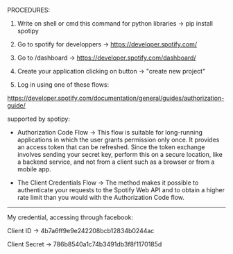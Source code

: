 PROCEDURES:

1. Write on shell or cmd this command for python libraries -> pip install spotipy

1. Go to spotify for developpers -> https://developer.spotify.com/
2. Go to /dashboard -> https://developer.spotify.com/dashboard/
3. Create your application clicking on button -> "create new project"

4. Log in using one of these flows:

https://developer.spotify.com/documentation/general/guides/authorization-guide/

supported by spotipy:

- Authorization Code Flow -> This flow is suitable for long-running applications in which the user grants permission only once. It provides an access token that can be refreshed. Since the token exchange involves sending your secret key, perform this on a secure location, like a backend service, and not from a client such as a browser or from a mobile app.

- The Client Credentials Flow -> The method makes it possible to authenticate your requests to the Spotify Web API and to obtain a higher rate limit than you would with the Authorization Code flow.



--------------------------------------------------------------------------------
  
My credential, accessing through facebook:


Client ID     -> 4b7a6ff9e9e242208bcb12834b0244ac

Client Secret -> 786b8540a1c74b3491db3f8f1170185d
